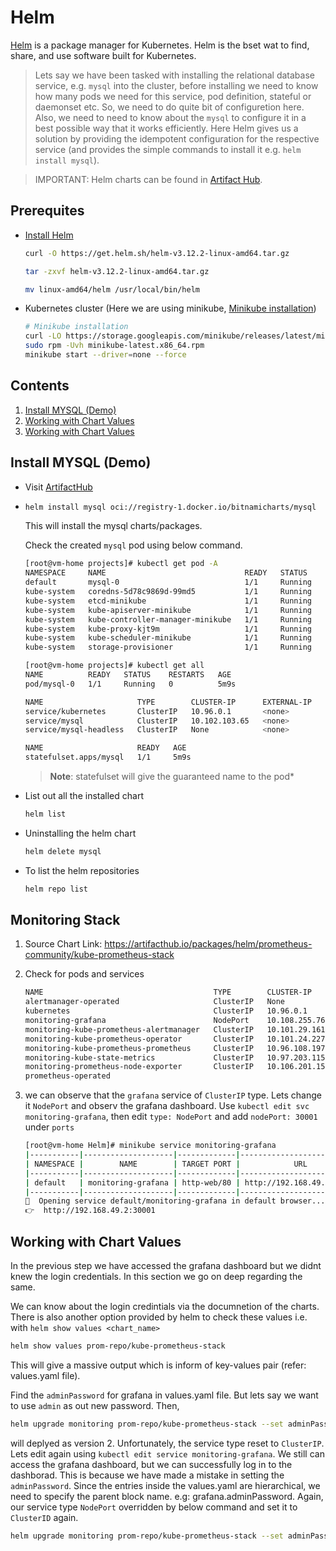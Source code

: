 # Helm
[Helm](https://helm.sh/) is a package manager for Kubernetes. Helm is the bset wat to find, share, and use software built for Kubernetes.

> Lets say we have been tasked with installing the relational database service, e.g. `mysql` into the cluster, before installing we need to know how many pods we need for this service, pod definition, stateful or daemonset etc. So, we need to do quite bit of configuretion here. Also, we need to need to know about the `mysql` to configure it in a best possible way that it works efficiently. Here Helm gives us a solution by providing the idempotent configuration for the respective service (and provides the simple commands to install it e.g. `helm install mysql`).

> IMPORTANT:
> Helm charts can be found in [Artifact Hub](https://artifacthub.io/).

## Prerequites

- [Install Helm](https://helm.sh/docs/intro/install/)
    ```bash
    curl -O https://get.helm.sh/helm-v3.12.2-linux-amd64.tar.gz

    tar -zxvf helm-v3.12.2-linux-amd64.tar.gz

    mv linux-amd64/helm /usr/local/bin/helm
    ```
- Kubernetes cluster (Here we are using minikube, [Minikube installation](https://minikube.sigs.k8s.io/docs/start/))
  ```bash
  # Minikube installation
  curl -LO https://storage.googleapis.com/minikube/releases/latest/minikube-latest.x86_64.rpm
  sudo rpm -Uvh minikube-latest.x86_64.rpm
  minikube start --driver=none --force
  ```

## Contents
1. [Install MYSQL (Demo)](#install-mysql-demo)
2. [Working with Chart Values](#monitoring-stack)
3. [Working with Chart Values](#working-with-chart-values)

## Install MYSQL (Demo)
- Visit [ArtifactHub](https://artifacthub.io/packages/helm/bitnami/mysql)
- ```bash
  helm install mysql oci://registry-1.docker.io/bitnamicharts/mysql
  ```
  This will install the mysql charts/packages.

  Check the created `mysql` pod using below command.
  ```bash
  [root@vm-home projects]# kubectl get pod -A
  NAMESPACE     NAME                               READY   STATUS    RESTARTS        AGE
  default       mysql-0                            1/1     Running   0               84s
  kube-system   coredns-5d78c9869d-99md5           1/1     Running   0               5m24s
  kube-system   etcd-minikube                      1/1     Running   0               5m36s
  kube-system   kube-apiserver-minikube            1/1     Running   0               5m36s
  kube-system   kube-controller-manager-minikube   1/1     Running   0               5m39s
  kube-system   kube-proxy-kjt9m                   1/1     Running   0               5m25s
  kube-system   kube-scheduler-minikube            1/1     Running   0               5m37s
  kube-system   storage-provisioner                1/1     Running   1 (4m54s ago)   5m34s
  ```

  ```bash
  [root@vm-home projects]# kubectl get all
  NAME          READY   STATUS    RESTARTS   AGE
  pod/mysql-0   1/1     Running   0          5m9s

  NAME                     TYPE        CLUSTER-IP      EXTERNAL-IP   PORT(S)    AGE
  service/kubernetes       ClusterIP   10.96.0.1       <none>        443/TCP    9m23s
  service/mysql            ClusterIP   10.102.103.65   <none>        3306/TCP   5m9s
  service/mysql-headless   ClusterIP   None            <none>        3306/TCP   5m9s

  NAME                     READY   AGE
  statefulset.apps/mysql   1/1     5m9s
  ```
  > **Note**: statefulset will give the guaranteed name to the pod*

- List out all the installed chart
  ```bash
  helm list
  ```

- Uninstalling the helm chart
  ```bash
  helm delete mysql
  ```

- To list the helm repositories
  ```bash
  helm repo list
  ```

## Monitoring Stack

1. Source Chart Link: https://artifacthub.io/packages/helm/prometheus-community/kube-prometheus-stack
2. Check for pods and services
    ```bash
    NAME                                      TYPE        CLUSTER-IP      EXTERNAL-IP   PORT(S)                      AGE
    alertmanager-operated                     ClusterIP   None            <none>        9093/TCP,9094/TCP,9094/UDP   22m
    kubernetes                                ClusterIP   10.96.0.1       <none>        443/TCP                      93m
    monitoring-grafana                        NodePort    10.108.255.76   <none>        80:30001/TCP                 23m
    monitoring-kube-prometheus-alertmanager   ClusterIP   10.101.29.161   <none>        9093/TCP,8080/TCP            23m
    monitoring-kube-prometheus-operator       ClusterIP   10.101.24.227   <none>        443/TCP                      23m
    monitoring-kube-prometheus-prometheus     ClusterIP   10.96.108.197   <none>        9090/TCP,8080/TCP            23m
    monitoring-kube-state-metrics             ClusterIP   10.97.203.115   <none>        8080/TCP                     23m
    monitoring-prometheus-node-exporter       ClusterIP   10.106.201.15   <none>        9100/TCP                     23m
    prometheus-operated 
    ```
3. we can observe that the `grafana` service of `ClusterIP` type. Lets change it `NodePort` and observ the grafana dashboard.
  Use `kubectl edit svc monitoring-grafana`, then edit `type: NodePort` and add `nodePort: 30001` under `ports`

    ```bash
    [root@vm-home Helm]# minikube service monitoring-grafana
    |-----------|--------------------|-------------|---------------------------|
    | NAMESPACE |        NAME        | TARGET PORT |            URL            |
    |-----------|--------------------|-------------|---------------------------|
    | default   | monitoring-grafana | http-web/80 | http://192.168.49.2:30001 |
    |-----------|--------------------|-------------|---------------------------|
    🎉  Opening service default/monitoring-grafana in default browser...
    👉  http://192.168.49.2:30001
      ```
## Working with Chart Values

In the previous step we have accessed the grafana dashboard but we didnt knew the login credentials. In this section we go on deep regarding the same.

We can know about the login credintials via the documnetion of the charts. There is also another option provided by helm to check these values i.e. with `helm show values <chart_name>`
```bash
helm show values prom-repo/kube-prometheus-stack
```
This will give a massive output which is inform of key-values pair (refer: values.yaml file).

Find the `adminPassword` for grafana in values.yaml file. But lets say we want to use `admin` as out new password. 
Then,
```bash
helm upgrade monitoring prom-repo/kube-prometheus-stack --set adminPassword=admin
```
will deplyed as version 2. Unfortunately, the service type reset to `ClusterIP`. Lets edit again using `kubectl edit service monitoring-grafana`. We still can access the grafana dashboard, but we can successfully log in to the dashborad. This is because we have made a mistake in setting the `adminPassword`. Since the entries inside the values.yaml are hierarchical, we need to specify the parent block name. e.g: grafana.adminPassword. Again, our service type `NodePort` overridden by below command and set it to `ClusterID` again.
```bash
helm upgrade monitoring prom-repo/kube-prometheus-stack --set adminPassword=admin
```
